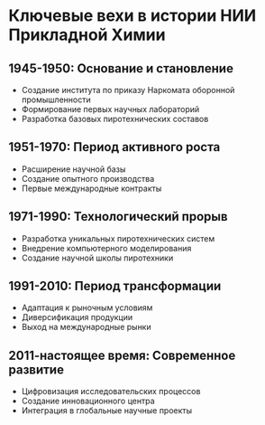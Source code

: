 # Ключевые вехи в истории НИИ Прикладной Химии

## 1945-1950: Основание и становление
- Создание института по приказу Наркомата оборонной промышленности
- Формирование первых научных лабораторий
- Разработка базовых пиротехнических составов

## 1951-1970: Период активного роста
- Расширение научной базы
- Создание опытного производства
- Первые международные контракты

## 1971-1990: Технологический прорыв
- Разработка уникальных пиротехнических систем
- Внедрение компьютерного моделирования
- Создание научной школы пиротехники

## 1991-2010: Период трансформации
- Адаптация к рыночным условиям
- Диверсификация продукции
- Выход на международные рынки

## 2011-настоящее время: Современное развитие
- Цифровизация исследовательских процессов
- Создание инновационного центра
- Интеграция в глобальные научные проекты
